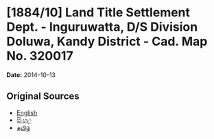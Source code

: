 # [1884/10] Land Title Settlement Dept. - Inguruwatta, D/S Division Doluwa, Kandy District - Cad. Map No. 320017

**Date:** 2014-10-13

## Original Sources

- [English](https://documents.gov.lk/view/extra-gazettes/2014/10/1884-10_E.pdf)
- [සිංහල](https://documents.gov.lk/view/extra-gazettes/2014/10/1884-10_S.pdf)
- [தமிழ்](https://documents.gov.lk/view/extra-gazettes/2014/10/1884-10_T.pdf)
